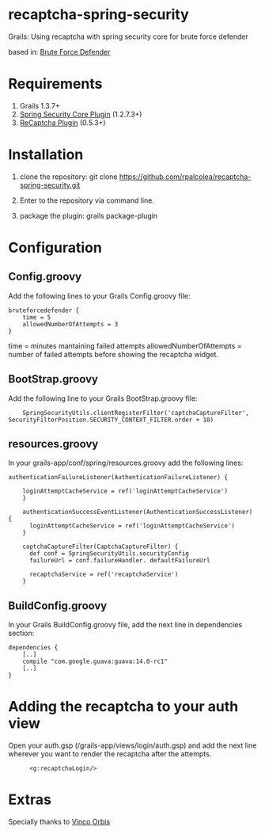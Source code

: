 recaptcha-spring-security
=========================

Grails: Using recaptcha with spring security core for brute force defender

based in: [Brute Force Defender](https://github.com/grygoriy/bruteforcedefender)

Requirements
========================

1. Grails 1.3.7+
2. [Spring Security Core Plugin](http://grails.org/plugin/spring-security-core) (1.2.7.3+)
3. [ReCaptcha Plugin](http://grails.org/plugin/recaptcha) (0.5.3+)

Installation
========================

1. clone the repository: git clone https://github.com/rpalcolea/recaptcha-spring-security.git

2. Enter to the repository via command line.

3. package the plugin: grails package-plugin

Configuration
========================

## Config.groovy

Add the following lines to your Grails Config.groovy file:

	bruteforcedefender {
    	time = 5
    	allowedNumberOfAttempts = 3
	}

time = minutes mantaining failed attempts
allowedNumberOfAttempts = number of failed attempts before showing the recaptcha widget.

## BootStrap.groovy

Add the following line to your Grails BootStrap.groovy file:

        SpringSecurityUtils.clientRegisterFilter('captchaCaptureFilter',  	SecurityFilterPosition.SECURITY_CONTEXT_FILTER.order + 10)

## resources.groovy

In your grails-app/conf/spring/resources.groovy add the following lines:

	authenticationFailureListener(AuthenticationFailureListener) {
    
    	loginAttemptCacheService = ref('loginAttemptCacheService')
    	}

    	authenticationSuccessEventListener(AuthenticationSuccessListener) {
      	  loginAttemptCacheService = ref('loginAttemptCacheService')
    	}

    	captchaCaptureFilter(CaptchaCaptureFilter) {
      	  def conf = SpringSecurityUtils.securityConfig
      	  failureUrl = conf.failureHandler. defaultFailureUrl

      	  recaptchaService = ref('recaptchaService')
    	}

## BuildConfig.groovy

In your Grails BuildConfig.groovy file, add the next line in dependencies section:

	dependencies {
        [..]
        compile "com.google.guava:guava:14.0-rc1"
        [..]
    }
    
Adding the recaptcha to your auth view
======================== 

Open your auth.gsp (/grails-app/views/login/auth.gsp) and add the next line wherever you want to render the recaptcha after the attempts.

          <g:recaptchaLogin/>


Extras
========================

Specially thanks to [Vinco Orbis](http://www.vincoorbis.com)